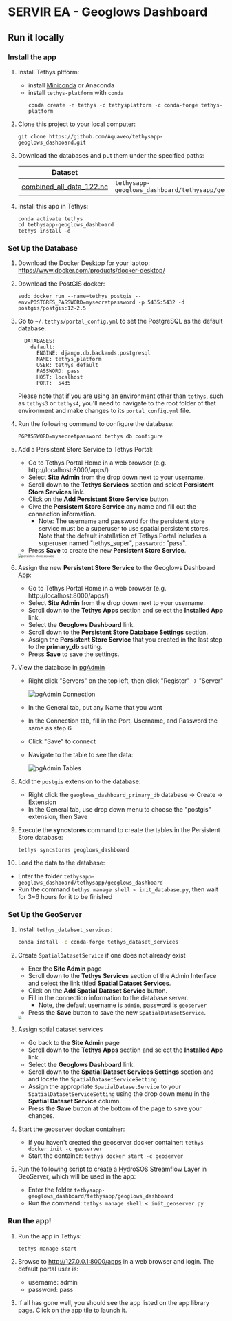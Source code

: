 # SERVIR EA - Geoglows Dashboard

## Run it locally

### Install the app

1. Install Tethys pltform:
    - install [Miniconda](https://docs.conda.io/projects/miniconda/en/latest/) or Anaconda
    - install `tethys-platform` with `conda`
      ```
      conda create -n tethys -c tethysplatform -c conda-forge tethys-platform
      ```

2. Clone this project to your local computer:
    ```
    git clone https://github.com/Aquaveo/tethysapp-geoglows_dashboard.git
    ```

3. Download the databases and put them under the specified paths:

    | Dataset                                                      | Path                                                         |
    | ------------------------------------------------------------ | ------------------------------------------------------------ |
    | [combined_all_data_122.nc](https://byu.app.box.com/s/j67orkjccn2u0bgwe38bj2dxy4yuo3xp) | `tethysapp-geoglows_dashboard/tethysapp/geoglows_dashboard/workspaces/app_workspace/hydrosos/streamflow/vpu_122` |


4. Install this app in Tethys:

    ```
    conda activate tethys
    cd tethysapp-geoglows_dashboard
    tethys install -d
    ```

### Set Up the Database
1. Download the Docker Desktop for your laptop: https://www.docker.com/products/docker-desktop/

2. Download the PostGIS docker:

   ```shell
   sudo docker run --name=tethys_postgis --env=POSTGRES_PASSWORD=mysecretpassword -p 5435:5432 -d postgis/postgis:12-2.5
   ```

3. Go to `~/.tethys/portal_config.yml` to set the PostgreSQL as the default database. 

   ```
     DATABASES:
       default:
         ENGINE: django.db.backends.postgresql
         NAME: tethys_platform
         USER: tethys_default
         PASSWORD: pass
         HOST: localhost
         PORT:  5435
   ```

   Please note that if you are using an environment other than `tethys`, such as `tethys3` or `tethys4`, you'll need to navigate to the root folder of that environment and make changes to its `portal_config.yml` file.

4. Run the following command to configure the database:

   ```
   PGPASSWORD=mysecretpassword tethys db configure
   ```

5. Add a Persistent Store Service to Tethys Portal: 

   - Go to Tethys Portal Home in a web browser (e.g. http://localhost:8000/apps/)
   - Select **Site Admin** from the drop down next to your username.
   - Scroll down to the **Tethys Services** section and select **Persistent Store Services** link.
   - Click on the **Add Persistent Store Service** button.
   - Give the **Persistent Store Service** any name and fill out the connection information.
     - Note: The username and password for the persistent store service must be a superuser to use spatial persistent stores. Note that the default installation of Tethys Portal includes a superuser named "tethys_super", password: "pass".
   - Press **Save** to create the new **Persistent Store Service**.

   <img src="./tethysapp/geoglows_dashboard/public/images/persistent store service.png" alt="persisten store service" style="zoom:50%;" />

6. Assign the new **Persistent Store Service** to the Geoglows Dashboard App:

   - Go to Tethys Portal Home in a web browser (e.g. http://localhost:8000/apps/)
   - Select **Site Admin** from the drop down next to your username.
   - Scroll down to the **Tethys Apps** section and select the **Installed App** link.
   - Select the **Geoglows Dashboard** link.
   - Scroll down to the **Persistent Store Database Settings** section.
   - Assign the **Persistent Store Service** that you created in the last step to the **primary_db** setting.
   - Press **Save** to save the settings.

7. View the database in [pgAdmin](https://www.pgadmin.org/download/)

   - Right click "Servers" on the top left, then click "Register" -> "Server"

     <img src="./tethysapp/geoglows_dashboard/public/images/pgAdmin connection.jpg" alt="pgAdmin Connection" />

   - In the General tab, put any Name that you want

   - In the Connection tab, fill in the Port, Username, and Password the same as step 6

   - Click "Save" to connect

   - Navigate to the table to see the data: 

     <img src="./tethysapp/geoglows_dashboard/public/images/pgAdmin tables.jpg" alt="pgAdmin Tables" />

8. Add the `postgis` extension to the database:

   - Right click the `geoglows_dashboard_primary_db` database -> Create -> Extension
   - In the General tab, use drop down menu to choose the "postgis" extension, then Save 

9. Execute the **syncstores** command to create the tables in the Persistent Store database: 

   ```shell
   tethys syncstores geoglows_dashboard
   ```

10. Load the data to the database:
   - Enter the folder `tethysapp-geoglows_dashboard/tethysapp/geoglows_dashboard`
   - Run the command `tethys manage shell < init_database.py`, then wait for 3~6 hours for it to be finished

### Set Up the GeoServer 

1. Install `tethys_databset_services`:

   ```bash
   conda install -c conda-forge tethys_dataset_services
   ```

2. Create `SpatialDatasetService` if one does not already exist

   - Ener the **Site Admin** page
   - Scroll down to the **Tethys Services** section of the Admin Interface and select the link titled **Spatial Dataset Services**.
   - Click on the **Add Spatial Dataset Service** button.
   - Fill in the connection information to the database server.
     - Note, the default username is `admin`, password is `geoserver`
   - Press the **Save** button to save the new `SpatialDatasetService`.

   <img src="./tethysapp/geoglows_dashboard/public/images/geoserver-setting.jpg" style="zoom:50%;" />

3. Assign sptial dataset services

   - Go back to the **Site Admin** page
   - Scroll down to the **Tethys Apps** section and select the **Installed App** link.
   - Select the **Geoglows Dashboard** link.
   - Scroll down to the **Spatial Dataset Services Settings** section and and locate the `SpatialDatasetServiceSetting`
   - Assign the appropriate `SpatialDatasetService` to your `SpatialDatasetServiceSetting` using the drop down menu in the **Spatial Dataset Service** column.
   - Press the **Save** button at the bottom of the page to save your changes.

4. Start the geoserver docker container: 

   - If you haven't created the geoserver docker container: `tethys docker init -c geoserver`
   - Start the container: `tethys docker start -c geoserver`

5. Run the following script to create a HydroSOS Streamflow Layer in GeoServer, which will be used in the app: 

   - Enter the folder `tethysapp-geoglows_dashboard/tethysapp/geoglows_dashboard`
   - Run the command: `tethys manage shell < init_geoserver.py`

### Run the app!

1. Run the app in Tethys:
    ```
    tethys manage start
    ```

2. Browse to http://127.0.0.1:8000/apps in a web browser and login. The default portal user is:
    - username: admin
    - password: pass

3. If all has gone well, you should see the app listed on the app library page. Click on the app tile to launch it.

